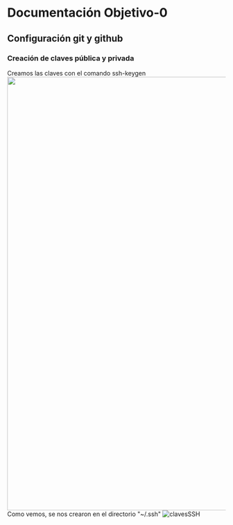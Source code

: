 # Documentación Objetivo-0
## Configuración git y github
### Creación de claves pública y privada
Creamos las claves con el comando ssh-keygen
<img src="./Objetivo-0/ssh-keygen.png" width="1000">
Como vemos, se nos crearon en el directorio "~/.ssh"
<img src="./Objetivo-0/clavesSSH.png" alt="clavesSSH">
